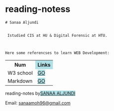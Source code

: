 # reading-notess

 
    # Sanaa Aljundi
    
  
     Istudied CIS at HU & Digital Forensic at HTU.
     
     
   
    Here some referencses to learn WEB Development:
    
<table>
  <tr>
    <th> Num</th>
    <th style="background-color: powderblue">Links</th>
  </tr>
  <tr>
    <td>W3 school</td>
    <td> <a href="https://www.w3schools.com/" style="background-color: powderblue">GO</td>
  </tr>
  <tr>
    <td>Markdown</td>
    <td>  <a href="https://en.wikipedia.org/wiki/Markdown "  style="background-color: powderblue">GO</td>
  </tr>

</table>


reading-notes by<a href="https://sanaa21.github.io/reading-notess/" style="background-color: powderblue">SANAA ALJUNDI </a>


Email: sanaamoh96@gmail.com

